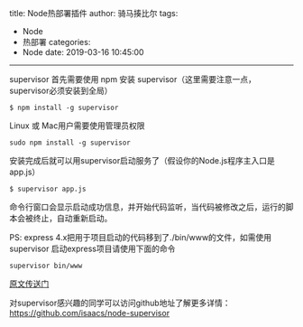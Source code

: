 title: Node热部署插件
author: 骑马揍比尔
tags:
  - Node
  - 热部署
categories:
  - Node
date: 2019-03-16 10:45:00
---
supervisor
首先需要使用 npm 安装 supervisor（这里需要注意一点，supervisor必须安装到全局）

```shell
$ npm install -g supervisor
```
Linux 或 Mac用户需要使用管理员权限

```shell
sudo npm install -g supervisor
```

<!--more-->

安装完成后就可以用supervisor启动服务了（假设你的Node.js程序主入口是app.js）

```shell
$ supervisor app.js
```
命令行窗口会显示启动成功信息，并开始代码监听，当代码被修改之后，运行的脚本会被终止，自动重新启动。

 

PS: express 4.x把用于项目启动的代码移到了./bin/www的文件，如需使用supervisor 启动express项目请使用下面的命令

```shell
supervisor bin/www
```
 
[原文传送门](https://www.cnblogs.com/aieceo/p/7905290.html)
 
对supervisor感兴趣的同学可以访问github地址了解更多详情：https://github.com/isaacs/node-supervisor
